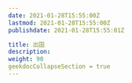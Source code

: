 ```yaml
---
date: 2021-01-28T15:55:00Z
lastmod: 2021-01-28T15:55:00Z
publishdate: 2021-01-28T15:55:01Z

title: 出国
description: 
weight: 90
geekdocCollapseSection = true
---
```

